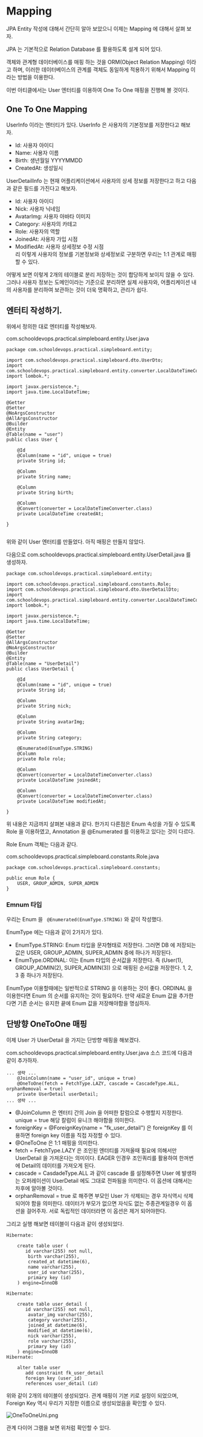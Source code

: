 # Mapping

JPA Entity 작성에 대해서 간단히 알아 보았으니 이제는 Mapping 에 대해서 살펴 보자. 

JPA 는 기본적으로 Relation Database 를 활용하도록 설계 되어 있다. 

객체와 관계형 데이터베이스를 매핑 하는 것을 ORM(Object Relation Mapping) 이라고 하며, 이러한 데이터베이스의 관계를 객체도 동일하게 적용하기 위해서 Mapping 이라는 방법을 이용한다. 

이번 아티클에서는 User 엔터티를 이용하여 One To One 매핑을 진행해 볼 것이다. 

## One To One Mapping

UserInfo 이라는 엔터티가 있다. UserInfo 은 사용자의 기본정보를 저장한다고 해보자. 

- Id: 사용자 아이디
- Name: 사용자 이름 
- Birth: 생년월일 YYYYMMDD
- CreatedAt: 생성일시 

UserDetailInfo 는 현재 어플리케이션에서 사용자의 상세 정보를 저장한다고 하고 다음과 같은 필드를 가진다고 해보자. 

- Id: 사용자 아이디 
- Nick: 사용자 닉네임 
- AvatarImg: 사용자 아바타 이미지 
- Category: 사용자의 카테고
- Role: 사용자의 역할 
- JoinedAt: 사용자 가입 시점
- ModifiedAt: 사용자 상세정보 수정 시점   
리
이렇게 사용자의 정보를 기본정보와 상세정보로 구분하면 우리는 1:1 관계로 매핑할 수 있다. 

어떻게 보면 이렇게 2개의 테이블로 분리 저장하는 것이 합당하게 보이지 않을 수 있다. 그러나 사용자 정보는 도메인이라는 기준으로 분리하면 실제 사용자와, 어플리케이션 내의 사용자를 분리하여 보관하는 것이 더욱 명확하고, 관리가 쉽다. 

## 엔터티 작성하기. 

위에서 정의한 대로 엔터티를 작성해보자. 

com.schooldevops.practical.simpleboard.entity.User.java

```
package com.schooldevops.practical.simpleboard.entity;

import com.schooldevops.practical.simpleboard.dto.UserDto;
import com.schooldevops.practical.simpleboard.entity.converter.LocalDateTimeConverter;
import lombok.*;

import javax.persistence.*;
import java.time.LocalDateTime;

@Getter
@Setter
@NoArgsConstructor
@AllArgsConstructor
@Builder
@Entity
@Table(name = "user")
public class User {

    @Id
    @Column(name = "id", unique = true)
    private String id;

    @Column
    private String name;

    @Column
    private String birth;

    @Column
    @Convert(converter = LocalDateTimeConverter.class)
    private LocalDateTime createdAt;

}


```

위와 같이 User 엔터티를 만들었다. 아직 매핑은 만들지 않았다. 

다음으로 com.schooldevops.practical.simpleboard.entity.UserDetail.java 를 생성하자. 

```
package com.schooldevops.practical.simpleboard.entity;

import com.schooldevops.practical.simpleboard.constants.Role;
import com.schooldevops.practical.simpleboard.dto.UserDetailDto;
import com.schooldevops.practical.simpleboard.entity.converter.LocalDateTimeConverter;
import lombok.*;

import javax.persistence.*;
import java.time.LocalDateTime;

@Getter
@Setter
@AllArgsConstructor
@NoArgsConstructor
@Builder
@Entity
@Table(name = "UserDetail")
public class UserDetail {

    @Id
    @Column(name = "id", unique = true)
    private String id;

    @Column
    private String nick;

    @Column
    private String avatarImg;

    @Column
    private String category;

    @Enumerated(EnumType.STRING)
    @Column
    private Role role;

    @Column
    @Convert(converter = LocalDateTimeConverter.class)
    private LocalDateTime joinedAt;

    @Column
    @Convert(converter = LocalDateTimeConverter.class)
    private LocalDateTime modifiedAt;

}

```

위 내용은 지금까지 살펴본 내용과 같다. 한가지 다른점은 Enum 속성을 가질 수 있도록 Role 을 이용하였고, Annotation 을 @Enumerated 를 이용하고 있다는 것이 다르다. 

Role Enum 객체는 다음과 같다. 

com.schooldevops.practical.simpleboard.constants.Role.java

```
package com.schooldevops.practical.simpleboard.constants;

public enum Role {
    USER, GROUP_ADMIN, SUPER_ADMIN
}

```

### Emnum 타입

우리는 Enum 을 ` @Enumerated(EnumType.STRING)` 와 같이 작성했다. 

EnumType 에는 다음과 같이 2가지가 있다. 

- EnumType.STRING: Enum 타입을 문자형태로 저장한다. 그러면 DB 에 저장되는 값은 USER, GROUP_ADMIN, SUPER_ADMIN 중에 하나가 저장된다. 
- EnumType.ORDINAL: 이는 Enum 타입의 순서값을 저장한다. 즉 (User(1), GROUP_ADMIN(2), SUPER_ADMIN(3)) 으로 매핑된 순서값을 저장한다. 1, 2, 3 중 하나가 저장된다. 

EnumType 이용할때에는 일반적으로 STRING 을 이용하는 것이 좋다. ORDINAL 을 이용한다면 Enum 의 순서를 유지하는 것이 필요하다. 만약 새로운 Enum 값을 추가한다면 기존 순서는 유지한 끝에 Enum 값을 저장해야함을 명심하자. 

## 단방향 OneToOne 매핑

이제 User 가 UserDetail 을 가지는 단방향 매핑을 해보겠다. 

com.schooldevops.practical.simpleboard.entity.User.java 소스 코드에 다음과 같이 추가하자. 

```
... 생략 ...
    @JoinColumn(name = "user_id", unique = true)
    @OneToOne(fetch = FetchType.LAZY, cascade = CascadeType.ALL, orphanRemoval = true)
    private UserDetail userDetail;
... 생략 ...

```

- @JoinColumn 은 엔터티 간의 Join 을 어떠한 칼럼으로 수행할지 지정한다. unique = true 해당 칼럼이 유니크 해야함을 의미한다.
- foreignKey = @ForeignKey(name = "fk_user_detail") 은 foreignKey 를 이용하면 foreign key 이름을 직접 자정할 수 있다.   
- @OneToOne 은 1:1 매핑을 의미한다. 
- fetch = FetchType.LAZY 은 조인된 엔터티를 가져올때 필요에 의해서만 UserDetail 을 가져온다는 의미이다. EAGER 인경우 조인쿼리를 활용하여 한꺼번에 Detail의 데이터를 가져오게 된다. 
- cascade = CasdadeType.ALL 과 같이 cascade 를 설정해주면 User 에 발생하는 오퍼레이션이 UserDetail 에도 그대로 전파됨을 의미한다. 이 옵션에 대해서는 차후에 알아볼 것이다. 
- orphanRemoval = true 로 해주면 부모인 User 가 삭제되는 경우 자식역시 삭제 되어야 함을 의미한다. 데이터가 부모가 없으면 자식도 없는 주종관계일경우 이 옵션을 걸어주자. 서로 독립적인 데이터라면 이 옵션은 제거 되어야한다. 

그리고 실행 해보면 테이블이 다음과 같이 생성되었다. 

```
Hibernate: 
    
    create table user (
       id varchar(255) not null,
        birth varchar(255),
        created_at datetime(6),
        name varchar(255),
        user_id varchar(255),
        primary key (id)
    ) engine=InnoDB
```

```
Hibernate: 
    
    create table user_detail (
       id varchar(255) not null,
        avatar_img varchar(255),
        category varchar(255),
        joined_at datetime(6),
        modified_at datetime(6),
        nick varchar(255),
        role varchar(255),
        primary key (id)
    ) engine=InnoDB
Hibernate: 
    
    alter table user 
       add constraint fk_user_detail 
       foreign key (user_id) 
       references user_detail (id)
```

위와 같이 2개의 테이블이 생성되었다. 관계 매핑이 기본 키로 설정이 되었으며, Foreign Key 역시 우리가 지정한 이름으로 생성되었음을 확인할 수 있다. 

![OneToOneUni.png](./imgs/OneToOneUni.png)

관계 다이어 그램을 보면 위처럼 확인할 수 있다. 